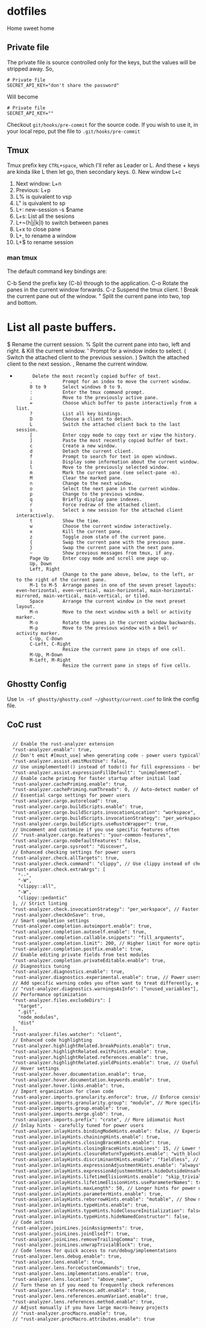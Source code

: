 # dotfiles
Home sweet home


## Private file
The private file is source controlled only for the keys, but the values will be stripped away. So,
```
# Private file
SECRET_API_KEY="don't share the password"
```

Will become
```
# Private file
SECRET_API_KEY=""
```
Checkout `git/hooks/pre-commit` for the source code. If you wish to use it, in your local repo, put the file to
`.git/hooks/pre-commit`

## Tmux
Tmux prefix key `CTRL+space`, which I'll refer as Leader or L. And these + keys are kinda like L then let go, then secondary keys.
0. New window L+c
1. Next window: L+n
2. Previous: L+p
3. L% is quivalent to vsp
4. L" is quivalent to sp
5. L+: new-session -s $name
6. L+s: List all the sesions
7. L+~(h|j|k|l) to switch between panes
8. L+x to close pane
9. L+, to rename a window
10. L+$ to rename session

### man tmux

The default command key bindings are:

C-b         Send the prefix key (C-b) through to the application.
C-o         Rotate the panes in the current window forwards.
C-z         Suspend the tmux client.
!           Break the current pane out of the window.
"           Split the current pane into two, top and bottom.
#           List all paste buffers.
$           Rename the current session.
%           Split the current pane into two, left and right.
&           Kill the current window.
'           Prompt for a window index to select.
(           Switch the attached client to the previous session.
)           Switch the attached client to the next session.
,           Rename the current window.
-           Delete the most recently copied buffer of text.
           .           Prompt for an index to move the current window.
           0 to 9      Select windows 0 to 9.
           :           Enter the tmux command prompt.
           ;           Move to the previously active pane.
           =           Choose which buffer to paste interactively from a list.
           ?           List all key bindings.
           D           Choose a client to detach.
           L           Switch the attached client back to the last session.
           [           Enter copy mode to copy text or view the history.
           ]           Paste the most recently copied buffer of text.
           c           Create a new window.
           d           Detach the current client.
           f           Prompt to search for text in open windows.
           i           Display some information about the current window.
           l           Move to the previously selected window.
           m           Mark the current pane (see select-pane -m).
           M           Clear the marked pane.
           n           Change to the next window.
           o           Select the next pane in the current window.
           p           Change to the previous window.
           q           Briefly display pane indexes.
           r           Force redraw of the attached client.
           s           Select a new session for the attached client interactively.
           t           Show the time.
           w           Choose the current window interactively.
           x           Kill the current pane.
           z           Toggle zoom state of the current pane.
           {           Swap the current pane with the previous pane.
           }           Swap the current pane with the next pane.
           ~           Show previous messages from tmux, if any.
           Page Up     Enter copy mode and scroll one page up.
           Up, Down
           Left, Right
                       Change to the pane above, below, to the left, or to the right of the current pane.
           M-1 to M-5  Arrange panes in one of the seven preset layouts: even-horizontal, even-vertical, main-horizontal, main-horizontal-mirrored, main-vertical, main-vertical, or tiled.
           Space       Arrange the current window in the next preset layout.
           M-n         Move to the next window with a bell or activity marker.
           M-o         Rotate the panes in the current window backwards.
           M-p         Move to the previous window with a bell or activity marker.
           C-Up, C-Down
           C-Left, C-Right
                       Resize the current pane in steps of one cell.
           M-Up, M-Down
           M-Left, M-Right
                       Resize the current pane in steps of five cells.


## Ghostty Config
Use `ln -sf ghostty/ghostty.conf ~/ghostty/current.conf` to link the config file.

## CoC rust
```txt

  // Enable the rust-analyzer extension
  "rust-analyzer.enable": true,
  // Don't emit #[must_use] when generating code - power users typically know when to add this themselves
  "rust-analyzer.assist.emitMustUse": false,
  // Use unimplemented!() instead of todo!() for fill expressions - better for production code
  "rust-analyzer.assist.expressionFillDefault": "unimplemented",
  // Enable cache priming for faster startup after initial load
  "rust-analyzer.cachePriming.enable": true,
  "rust-analyzer.cachePriming.numThreads": 0, // Auto-detect number of threads
  // Essential cargo settings for power users
  "rust-analyzer.cargo.autoreload": true,
  "rust-analyzer.cargo.buildScripts.enable": true,
  "rust-analyzer.cargo.buildScripts.invocationLocation": "workspace",
  "rust-analyzer.cargo.buildScripts.invocationStrategy": "per_workspace", // More efficient for large projects
  "rust-analyzer.cargo.buildScripts.useRustcWrapper": true,
  // Uncomment and customize if you use specific features often
  // "rust-analyzer.cargo.features": "your-common-features",
  "rust-analyzer.cargo.noDefaultFeatures": false,
  "rust-analyzer.cargo.sysroot": "discover",
  // Enhanced checking settings for power users
  "rust-analyzer.check.allTargets": true,
  "rust-analyzer.check.command": "clippy", // Use clippy instead of check for better lints
  "rust-analyzer.check.extraArgs": [
    "--",
    "-W",
    "clippy::all",
    "-W",
    "clippy::pedantic"
  ], // Strict linting
  "rust-analyzer.check.invocationStrategy": "per_workspace", // Faster for large workspaces
  "rust-analyzer.checkOnSave": true,
  // Smart completion settings
  "rust-analyzer.completion.autoimport.enable": true,
  "rust-analyzer.completion.autoself.enable": true,
  "rust-analyzer.completion.callable.snippets": "fill_arguments",
  "rust-analyzer.completion.limit": 200, // Higher limit for more options
  "rust-analyzer.completion.postfix.enable": true,
  // Enable editing private fields from test modules
  "rust-analyzer.completion.privateEditable.enable": true,
  // Diagnostics tuning
  "rust-analyzer.diagnostics.enable": true,
  "rust-analyzer.diagnostics.experimental.enable": true, // Power users can handle experimental features
  // Add specific warning codes you often want to treat differently, e.g.:
  // "rust-analyzer.diagnostics.warningsAsInfo": ["unused_variables"],
  // Performance optimization
  "rust-analyzer.files.excludeDirs": [
    "target",
    ".git",
    "node_modules",
    "dist"
  ],
  "rust-analyzer.files.watcher": "client",
  // Enhanced code highlighting
  "rust-analyzer.highlightRelated.breakPoints.enable": true,
  "rust-analyzer.highlightRelated.exitPoints.enable": true,
  "rust-analyzer.highlightRelated.references.enable": true,
  "rust-analyzer.highlightRelated.yieldPoints.enable": true, // Useful for async code
  // Hover settings
  "rust-analyzer.hover.documentation.enable": true,
  "rust-analyzer.hover.documentation.keywords.enable": true,
  "rust-analyzer.hover.links.enable": true,
  // Import organization for clean code
  "rust-analyzer.imports.granularity.enforce": true, // Enforce consistent style
  "rust-analyzer.imports.granularity.group": "module", // More specific than crate for power users
  "rust-analyzer.imports.group.enable": true,
  "rust-analyzer.imports.merge.glob": true,
  "rust-analyzer.imports.prefix": "crate", // More idiomatic Rust
  // Inlay hints - carefully tuned for power users
  "rust-analyzer.inlayHints.bindingModeHints.enable": false, // Experienced users recognize bindings
  "rust-analyzer.inlayHints.chainingHints.enable": true,
  "rust-analyzer.inlayHints.closingBraceHints.enable": true,
  "rust-analyzer.inlayHints.closingBraceHints.minLines": 15, // Lower threshold for large files
  "rust-analyzer.inlayHints.closureReturnTypeHints.enable": "with_block", // Show for multi-line closures
  "rust-analyzer.inlayHints.discriminantHints.enable": "fieldless", // Helpful for C-like enums
  "rust-analyzer.inlayHints.expressionAdjustmentHints.enable": "always", // Helpful for ref/deref clarity
  "rust-analyzer.inlayHints.expressionAdjustmentHints.hideOutsideUnsafe": false,
  "rust-analyzer.inlayHints.lifetimeElisionHints.enable": "skip_trivial", // Show non-obvious lifetime elisions
  "rust-analyzer.inlayHints.lifetimeElisionHints.useParameterNames": true,
  "rust-analyzer.inlayHints.maxLength": 50, // Longer hints for power users who can parse them
  "rust-analyzer.inlayHints.parameterHints.enable": true,
  "rust-analyzer.inlayHints.reborrowHints.enable": "mutable", // Show mutable reborrows which are easy to miss
  "rust-analyzer.inlayHints.typeHints.enable": true,
  "rust-analyzer.inlayHints.typeHints.hideClosureInitialization": false,
  "rust-analyzer.inlayHints.typeHints.hideNamedConstructor": false,
  // Code actions
  "rust-analyzer.joinLines.joinAssignments": true,
  "rust-analyzer.joinLines.joinElseIf": true,
  "rust-analyzer.joinLines.removeTrailingComma": true,
  "rust-analyzer.joinLines.unwrapTrivialBlock": true,
  // Code lenses for quick access to run/debug/implementations
  "rust-analyzer.lens.debug.enable": true,
  "rust-analyzer.lens.enable": true,
  "rust-analyzer.lens.forceCustomCommands": true,
  "rust-analyzer.lens.implementations.enable": true,
  "rust-analyzer.lens.location": "above_name",
  // Turn these on if you need to frequently check references
  "rust-analyzer.lens.references.adt.enable": true,
  "rust-analyzer.lens.references.enumVariant.enable": true,
  "rust-analyzer.lens.references.method.enable": true,
  // Adjust manually if you have large macro-heavy projects
  // "rust-analyzer.procMacro.enable": true,
  // "rust-analyzer.procMacro.attributes.enable": true
```

